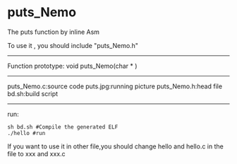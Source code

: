 # puts_Nemo
The puts function by inline Asm
 
To use it , you should include "puts_Nemo.h"

---
Function prototype:
void puts_Nemo(char * )

---
puts_Nemo.c:source code
puts.jpg:running picture
puts_Nemo.h:head file
bd.sh:build script

---
run:
```
sh bd.sh #Compile the generated ELF
./hello #run
```
If you want to use it in other file,you should change hello and hello.c in the file to xxx and xxx.c


